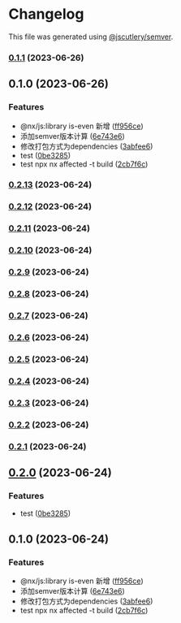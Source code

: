 # Changelog

This file was generated using [@jscutlery/semver](https://github.com/jscutlery/semver).

### [0.1.1](https://github.com/lijie33402/nx-demo/compare/is-even-0.1.0...is-even-0.1.1) (2023-06-26)

## 0.1.0 (2023-06-26)


### Features

* @nx/js:library is-even 新增 ([ff956ce](https://github.com/lijie33402/nx-demo/commit/ff956ce146f3dfc7cafccb2570755730a64fa433))
* 添加semver版本计算 ([6e743e6](https://github.com/lijie33402/nx-demo/commit/6e743e674dca4311d7afa48a2aeff6e98d382f2e))
* 修改打包方式为dependencies ([3abfee6](https://github.com/lijie33402/nx-demo/commit/3abfee68a5a656958c1e1b0059c51c6d82180929))
* test ([0be3285](https://github.com/lijie33402/nx-demo/commit/0be328517da5dc35f9eb367a2f344f3c9cfba4b1))
* test npx nx affected -t build ([2cb7f6c](https://github.com/lijie33402/nx-demo/commit/2cb7f6cf832d6e635c0afb8f330a5532917f5a9f))

### [0.2.13](https://github.com/lijie33402/nx-demo/compare/is-even-0.2.12...is-even-0.2.13) (2023-06-24)

### [0.2.12](https://github.com/lijie33402/nx-demo/compare/is-even-0.2.11...is-even-0.2.12) (2023-06-24)

### [0.2.11](https://github.com/lijie33402/nx-demo/compare/is-even-0.2.10...is-even-0.2.11) (2023-06-24)

### [0.2.10](https://github.com/lijie33402/nx-demo/compare/is-even-0.2.9...is-even-0.2.10) (2023-06-24)

### [0.2.9](https://github.com/lijie33402/nx-demo/compare/is-even-0.2.8...is-even-0.2.9) (2023-06-24)

### [0.2.8](https://github.com/lijie33402/nx-demo/compare/is-even-0.2.7...is-even-0.2.8) (2023-06-24)

### [0.2.7](https://github.com/lijie33402/nx-demo/compare/is-even-0.2.6...is-even-0.2.7) (2023-06-24)

### [0.2.6](https://github.com/lijie33402/nx-demo/compare/is-even-0.2.5...is-even-0.2.6) (2023-06-24)

### [0.2.5](https://github.com/lijie33402/nx-demo/compare/is-even-0.2.4...is-even-0.2.5) (2023-06-24)

### [0.2.4](https://github.com/lijie33402/nx-demo/compare/is-even-0.2.3...is-even-0.2.4) (2023-06-24)

### [0.2.3](https://github.com/lijie33402/nx-demo/compare/is-even-0.2.2...is-even-0.2.3) (2023-06-24)

### [0.2.2](https://github.com/lijie33402/nx-demo/compare/is-even-0.2.1...is-even-0.2.2) (2023-06-24)

### [0.2.1](https://github.com/lijie33402/nx-demo/compare/is-even-0.2.0...is-even-0.2.1) (2023-06-24)

## [0.2.0](https://github.com/lijie33402/nx-demo/compare/is-even-0.1.0...is-even-0.2.0) (2023-06-24)


### Features

* test ([0be3285](https://github.com/lijie33402/nx-demo/commit/0be328517da5dc35f9eb367a2f344f3c9cfba4b1))

## 0.1.0 (2023-06-24)


### Features

* @nx/js:library is-even 新增 ([ff956ce](https://github.com/lijie33402/nx-demo/commit/ff956ce146f3dfc7cafccb2570755730a64fa433))
* 添加semver版本计算 ([6e743e6](https://github.com/lijie33402/nx-demo/commit/6e743e674dca4311d7afa48a2aeff6e98d382f2e))
* 修改打包方式为dependencies ([3abfee6](https://github.com/lijie33402/nx-demo/commit/3abfee68a5a656958c1e1b0059c51c6d82180929))
* test npx nx affected -t build ([2cb7f6c](https://github.com/lijie33402/nx-demo/commit/2cb7f6cf832d6e635c0afb8f330a5532917f5a9f))
